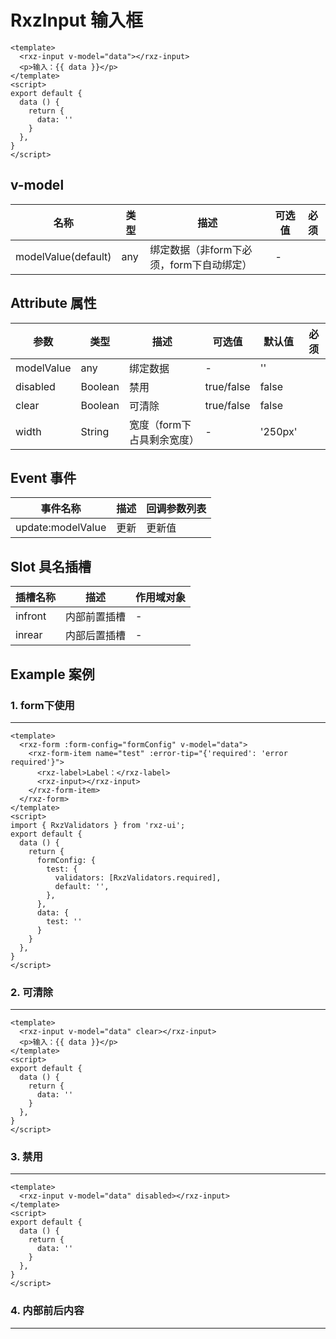 # RxzInput 输入框

<TestRxzInput></TestRxzInput>

```vue
<template>
  <rxz-input v-model="data"></rxz-input>
  <p>输入：{{ data }}</p>
</template>
<script>
export default {
  data () {
    return {
      data: ''
    }
  },
}
</script>
```

## v-model

| 名称                  | 类型  | 描述                       | 可选值 | 必须  |
| ------------------- | --- | ------------------------ | --- | --- |
| modelValue(default) | any | 绑定数据（非form下必须，form下自动绑定） | -   |     |

## Attribute 属性

| 参数         | 类型      | 描述              | 可选值        | 默认值     | 必须  |
| ---------- | ------- | --------------- | ---------- | ------- | --- |
| modelValue | any     | 绑定数据            | -          | ''      |     |
| disabled   | Boolean | 禁用              | true/false | false   |     |
| clear      | Boolean | 可清除             | true/false | false   |     |
| width      | String  | 宽度（form下占具剩余宽度） | -          | '250px' |     |

## Event 事件

| 事件名称              | 描述  | 回调参数列表 |
| ----------------- | --- | ------ |
| update:modelValue | 更新  | 更新值    |

## Slot 具名插槽

| 插槽名称    | 描述     | 作用域对象 |
| ------- | ------ | ----- |
| infront | 内部前置插槽 | -     |
| inrear  | 内部后置插槽 | -     |

## Example 案例

### 1. form下使用

---

<TestRxzInputExp1></TestRxzInputExp1>

```vue
<template>
  <rxz-form :form-config="formConfig" v-model="data">
    <rxz-form-item name="test" :error-tip="{'required': 'error required'}">
      <rxz-label>Label：</rxz-label>
      <rxz-input></rxz-input>
    </rxz-form-item>
  </rxz-form>
</template>
<script>
import { RxzValidators } from 'rxz-ui';
export default {
  data () {
    return {
      formConfig: {
        test: {
          validators: [RxzValidators.required],
          default: '',
        },
      },
      data: {
        test: ''
      }
    }
  },
}
</script>
```

### 2. 可清除

---

<TestRxzInputExp2></TestRxzInputExp2>

```vue
<template>
  <rxz-input v-model="data" clear></rxz-input>
  <p>输入：{{ data }}</p>
</template>
<script>
export default {
  data () {
    return {
      data: ''
    }
  },
}
</script>
```

### 3. 禁用

---

<TestRxzInputExp3></TestRxzInputExp3>

```vue
<template>
  <rxz-input v-model="data" disabled></rxz-input>
</template>
<script>
export default {
  data () {
    return {
      data: ''
    }
  },
}
</script>
```

### 4. 内部前后内容

---

<TestRxzInputExp4></TestRxzInputExp4>